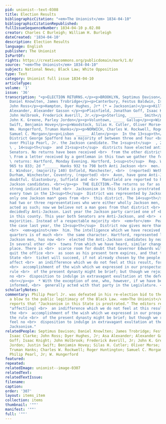 ```yaml
---
pid: unionist--text-0308
title: Election Results
bibliographicCitation: "<em>The Unionist</em> 1834-04-10"
bibliographicCitationRepublished: 
fullIssueSequenceNumber: 1834-04-10 p.02.08
creator: Charles C Burleigh; William H. Burleigh
dateCreated: '1834-04-10'
description: Election Results
language: English
publisher: The Unionist
IsPartOf: 
rights: https://creativecommons.org/publicdomain/mark/1.0/
source: "<em>The Unionist</em> 1834-04-10"
subject: National News; Black Law; White Opposition
type: Text
category: Unionist full issue 1834-04-10
articleType: 
volume: '1'
issue: '36'
transcription: "<p>ELECTION RETURNS.</p><p>BROOKLYN, Septimus Davison</p><p>Ashford,
  Daniel Knowlten, James Trobridge</p><p>Canterbury, Festus Baldwin, Isaac Clarke</p><p>Chaplin,
  John Ross</p><p>Hampton, Dyer Hughes, Jr* (* = Jacksonian)</p><p>Killingley, Asa
  Alexander, Alexander Gasson </p><p>Plainfield, Jonathan Goff, Isaac Knight</p><p>Pomfret,
  John Holbrook, Frederick Averill, Jr.</p><p>Sterling, ______ Smith</p><p>Thompson,
  John K. Greene, Parley Jordon</p><p>Voluntown, _____ Gallup</p><p>Windham, Justin
  Swift, Benjamin Hovey</p><p>Woodstock, Silas H. Cutler, Oliver Morse</p><p>HARTFORD,
  Wm. Hungerford, Truman Hanks</p><p>NORWICH, Charles W. Rockwell, Roger Huntington</p><p>Griswold,
  Samuel C. Morgan</p><p>Lisbon ______ Allen</p><p>  In the 13<sup>th</sup>  Senatorial
  District George Spafford has a majority of between three and four <br>  hundred
  over Philip Pearl, Jr. the Jackson candidate. The 1<sup>st</sup>  , 2d, 8<sup>th</sup>
  \ , 14<sup>th</sup>  and 21<sup>st</sup>  districts have elected anti-Jacksonian
  Senators. No returns have been received <br>  from the other districts. <br></p><p>
  \ From a letter received by a gentleman in this town we gather the following <br>
  \ returns: Hartford, Monday Evening. Hartford, 1<sup>st</sup>  Rep. W. Hungerford
  965 to 833; 2d “______ Hanks 932 to 798 both Anti Jackson <br>  men. In E. Hartford,
  E. Windsor, (majority 140) Enfield, Manchester, <br>  (reported) Wethersfield, Middletown,
  Durham, Winchester, Coventry, (reported) <br>  Avon, have gone Anti-Jackson. Southington
  doubtful. Glastonbury, Suffield and <br>  Mansfield are reported to have gone for
  Jackson candidates. <br></p><p>  THE ELECTION.—The returns so far as received, give
  strong indications that <br>  Jacksonism in this State is prostrated. Last year
  every town in the 13<sup>th</sup>  District was represented by Jackson men, now
  only one Jackson man* goes from <br>  this district. The 14<sup>th</sup>  District
  had two or three representatives who were either wholly Jackson men, <br>  or sometimes
  acted as such; now we believe not a man goes from that district <br>  who is not
  decidedly Anti-Jackson. Last year the Jackson party carried one of <br>  the Senators
  in this county. This year both Senators are Anti-Jackson, and <br>  elected by decisive
  majorities. Instead of a respectable majority <br>  <em>for</em>  Pearl, as was
  the case last year, the 13<sup>th</sup>  District now gives more than 300 majority
  <br>  <em>against</em>  him. The intelligence which we have received from other
  quarters is of much <br>  the same character. Hartford, represented last year by
  Jackson men, has now <br>  elected the Anti-Jackson candidates by nearly 150 majority.
  In several other <br>  towns from which we have heard, similar changes have taken
  place. There is <br>  scarce room for doubt that Governor Edwards will be elected—to
  quit the office <br>  as soon as his present term expires, and that the whole Anti-Jackson
  State <br>  ticket will succeed, if not already chosen by the people. We would not
  affect <br>  an indifference which we do not feel at this result, for it is the
  <br>  accomplishment of the wish which we expressed in our prospectus, that the
  rule <br>  of the present dynasty might be brief; but though we rejoice, we feel
  no <br>  disposition to indulge in extravagant exultation at the defeat of Jacksonism.
  <br></p><p>  * With the exception of one, who, however, if we have been rightly
  informed, <br>  generally acted with that party in the Legislature. <br></p>"
scholarlyNotes: 
commentary: Philip Pearl Jr. was defeated in his re-election bid to the State Senate,
  a blow to the public legitimacy of the Black Law. <em>The Unionist</em> happily
  reports that "Jacksonism in this State is prostrated." The editors refrain from
  "affect[ing] <br>  an indifference which we do not feel at this result, for it is
  the <br>  accomplishment of the wish which we expressed in our prospectus, that
  the rule <br>  of the present dynasty might be brief; but though we rejoice, we
  feel no <br>  disposition to indulge in extravagant exultation at the defeat of
  Jacksonism."
relatedPeople: Septimus Davison; Daniel Knowlten; James Trobridge; Festus Baldwin;
  Isaac Clarke; John Ross; Dyer Hughes, Jr; Asa Alexander; Alexander Gasson; Jonathan
  Goff; Isaac Knight; John Holbrook; Frederick Averill, Jr; John K. Greene; Parley
  Jordon; Justin Swift; Benjamin Hovey; Silas H. Cutler; Oliver Morse; William Hungerford;
  Truman Hanks; Charles W. Rockwell; Roger Huntington; Samuel C. Morgan; George Spafford;
  Philip Pearl, Jr; W. Hungerford
featured: 
repeated: 
relatedImage: unionist--image-0307
relatedText: 
relatedTextIssue: 
filename: 
caption: 
order: '307'
layout: items_item
collection: items
thumbnail: '""'
manifest: '""'
full: '""'
---
```


